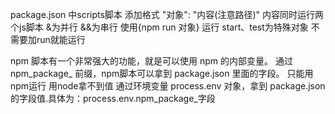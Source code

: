 package.json 中scripts脚本
    添加格式 "对象": "内容(注意路径)"  内容同时运行两个js脚本 &为并行 &&为串行
    使用{npm run 对象} 运行  start、test为特殊对象 不需要加run就能运行

npm 脚本有一个非常强大的功能，就是可以使用 npm 的内部变量。
    通过 npm_package_ 前缀，npm脚本可以拿到 package.json 里面的字段。 只能用npm运行 用node拿不到值
    通过环境变量 process.env 对象，拿到 package.json 的字段值.具体为：process.env.npm_package_字段